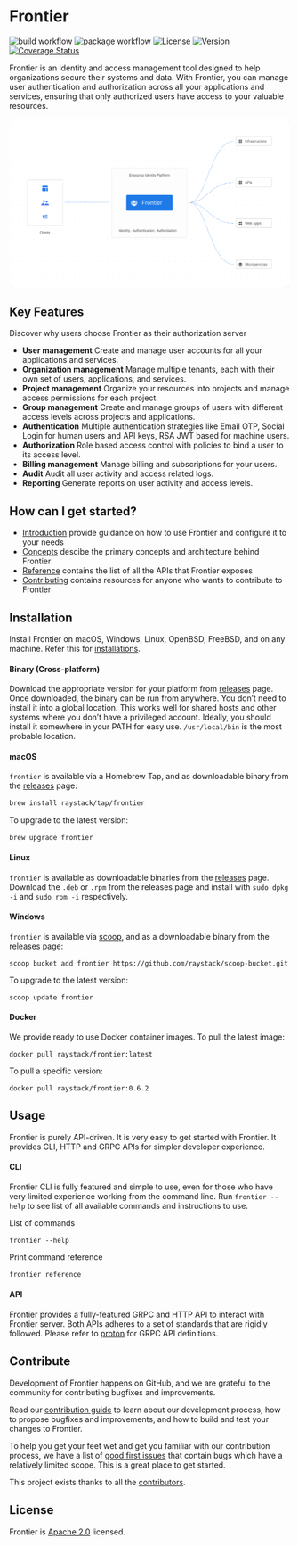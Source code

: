 # Frontier

![build workflow](https://github.com/raystack/frontier/actions/workflows/test.yml/badge.svg)
![package workflow](https://github.com/raystack/frontier/actions/workflows/release.yml/badge.svg)
[![License](https://img.shields.io/badge/License-Apache%202.0-blue.svg?logo=apache)](LICENSE)
[![Version](https://img.shields.io/github/v/release/raystack/frontier?logo=semantic-release)](Version)
[![Coverage Status](https://coveralls.io/repos/github/raystack/frontier/badge.svg?branch=main)](https://coveralls.io/github/raystack/frontier?branch=main)

Frontier is an identity and access management tool designed to help organizations secure their systems and data. With Frontier, you can manage user authentication and authorization across all your applications and services, ensuring that only authorized users have access to your valuable resources.

<p align="center"><img src="./docs/static/img/overview.svg" /></p>

## Key Features

Discover why users choose Frontier as their authorization server

- **User management** Create and manage user accounts for all your applications and services.
- **Organization management** Manage multiple tenants, each with their own set of users, applications, and services.
- **Project management** Organize your resources into projects and manage access permissions for each project.
- **Group management** Create and manage groups of users with different access levels across projects and applications.
- **Authentication** Multiple authentication strategies like Email OTP, Social Login for human users and API keys, RSA JWT based for machine users.
- **Authorization** Role based access control with policies to bind a user to its access level.
- **Billing management** Manage billing and subscriptions for your users.
- **Audit** Audit all user activity and access related logs.
- **Reporting** Generate reports on user activity and access levels.

## How can I get started?

- [Introduction](docs/docs/introduction.md) provide guidance on how to use Frontier and configure it to your needs
- [Concepts](docs/docs/concepts/architecture.md) descibe the primary concepts and architecture behind Frontier
- [Reference](docs/docs/reference/api-definitions.md) contains the list of all the APIs that Frontier exposes
- [Contributing](docs/docs/contribution/contribute.md) contains resources for anyone who wants to contribute to Frontier

## Installation

Install Frontier on macOS, Windows, Linux, OpenBSD, FreeBSD, and on any machine. Refer this for [installations](https://raystack.github.io/frontier/docs/installation).

#### Binary (Cross-platform)

Download the appropriate version for your platform from [releases](https://github.com/raystack/frontier/releases) page. Once downloaded, the binary can be run from anywhere.
You don’t need to install it into a global location. This works well for shared hosts and other systems where you don’t have a privileged account.
Ideally, you should install it somewhere in your PATH for easy use. `/usr/local/bin` is the most probable location.

#### macOS

`frontier` is available via a Homebrew Tap, and as downloadable binary from the [releases](https://github.com/raystack/frontier/releases/latest) page:

```sh
brew install raystack/tap/frontier
```

To upgrade to the latest version:

```
brew upgrade frontier
```

#### Linux

`frontier` is available as downloadable binaries from the [releases](https://github.com/raystack/frontier/releases/latest) page. Download the `.deb` or `.rpm` from the releases page and install with `sudo dpkg -i` and `sudo rpm -i` respectively.

#### Windows

`frontier` is available via [scoop](https://scoop.sh/), and as a downloadable binary from the [releases](https://github.com/raystack/frontier/releases/latest) page:

```
scoop bucket add frontier https://github.com/raystack/scoop-bucket.git
```

To upgrade to the latest version:

```
scoop update frontier
```

#### Docker

We provide ready to use Docker container images. To pull the latest image:

```
docker pull raystack/frontier:latest
```

To pull a specific version:

```
docker pull raystack/frontier:0.6.2
```

## Usage

Frontier is purely API-driven. It is very easy to get started with Frontier. It provides CLI, HTTP and GRPC APIs for simpler developer experience.

#### CLI

Frontier CLI is fully featured and simple to use, even for those who have very limited experience working from the command line. Run `frontier --help` to see list of all available commands and instructions to use.

List of commands

```
frontier --help
```

Print command reference

```sh
frontier reference
```

#### API

Frontier provides a fully-featured GRPC and HTTP API to interact with Frontier server. Both APIs adheres to a set of standards that are rigidly followed. Please refer to [proton](https://github.com/raystack/proton/tree/main/raystack/frontier/v1beta1) for GRPC API definitions.

## Contribute

Development of Frontier happens on GitHub, and we are grateful to the community for contributing bugfixes and
improvements.

Read our [contribution guide](https://raystack.github.io/frontier/docs/contribute/contribution) to learn about our development process, how to propose
bugfixes and improvements, and how to build and test your changes to Frontier.

To help you get your feet wet and get you familiar with our contribution process, we have a list of
[good first issues](https://github.com/raystack/frontier/labels/good%20first%20issue) that contain bugs which have a relatively
limited scope. This is a great place to get started.

This project exists thanks to all the [contributors](https://github.com/raystack/frontier/graphs/contributors).

## License

Frontier is [Apache 2.0](LICENSE) licensed.
